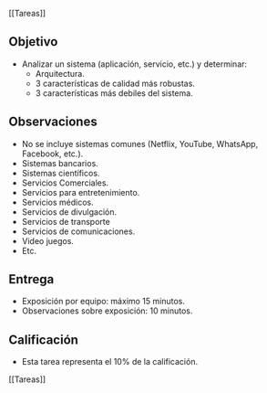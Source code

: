 [[Tareas]]

## Objetivo

- Analizar un sistema (aplicación, servicio, etc.) y determinar:
  - Arquitectura.
  - 3 características de calidad más robustas.
  - 3 características más debiles del sistema.

## Observaciones

- No se incluye sistemas comunes (Netflix, YouTube, WhatsApp, Facebook, etc.).
- Sistemas bancarios.
- Sistemas científicos.
- Servicios Comerciales.
- Servicios para entretenimiento.
- Servicios médicos.
- Servicios de divulgación.
- Servicios de transporte
- Servicios de comunicaciones.
- Video juegos.
- Etc.

## Entrega

- Exposición por equipo: máximo 15 minutos.
- Observaciones sobre exposición: 10 minutos.

## Calificación

- Esta tarea representa el 10% de la calificación.

[[Tareas]]
